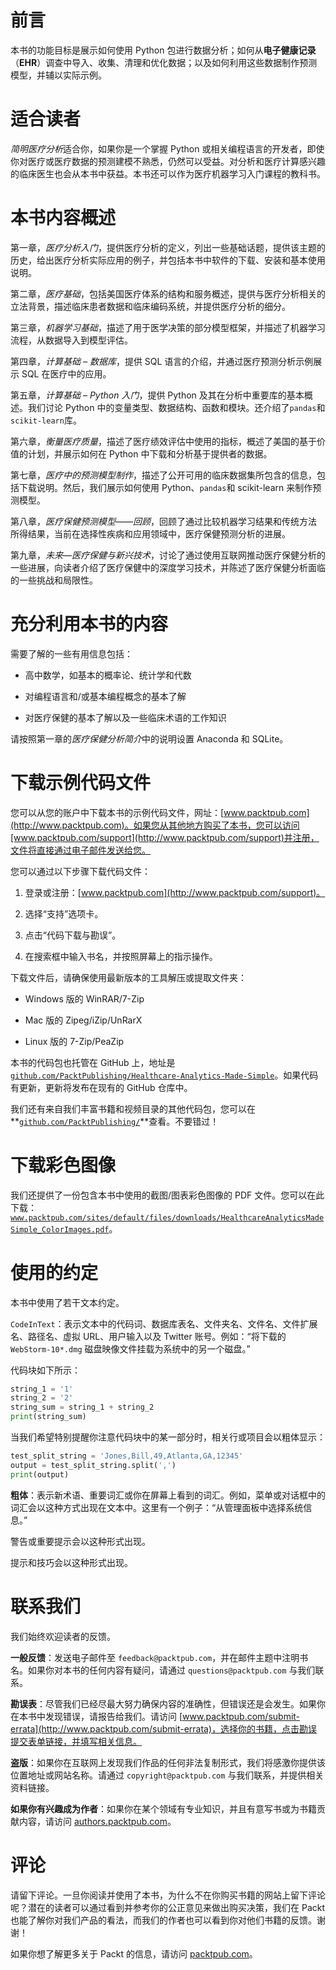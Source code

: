 # 前言

本书的功能目标是展示如何使用 Python 包进行数据分析；如何从**电子健康记录**（**EHR**）调查中导入、收集、清理和优化数据；以及如何利用这些数据制作预测模型，并辅以实际示例。

# 适合读者

*简明医疗分析*适合你，如果你是一个掌握 Python 或相关编程语言的开发者，即使你对医疗或医疗数据的预测建模不熟悉，仍然可以受益。对分析和医疗计算感兴趣的临床医生也会从本书中获益。本书还可以作为医疗机器学习入门课程的教科书。

# 本书内容概述

第一章，*医疗分析入门*，提供医疗分析的定义，列出一些基础话题，提供该主题的历史，给出医疗分析实际应用的例子，并包括本书中软件的下载、安装和基本使用说明。

第二章，*医疗基础*，包括美国医疗体系的结构和服务概述，提供与医疗分析相关的立法背景，描述临床患者数据和临床编码系统，并提供医疗分析的细分。

第三章，*机器学习基础*，描述了用于医学决策的部分模型框架，并描述了机器学习流程，从数据导入到模型评估。

第四章，*计算基础 – 数据库*，提供 SQL 语言的介绍，并通过医疗预测分析示例展示 SQL 在医疗中的应用。

第五章，*计算基础 – Python 入门*，提供 Python 及其在分析中重要库的基本概述。我们讨论 Python 中的变量类型、数据结构、函数和模块。还介绍了`pandas`和`scikit-learn`库。

第六章，*衡量医疗质量*，描述了医疗绩效评估中使用的指标，概述了美国的基于价值的计划，并展示如何在 Python 中下载和分析基于提供者的数据。

第七章，*医疗中的预测模型制作*，描述了公开可用的临床数据集所包含的信息，包括下载说明。然后，我们展示如何使用 Python、`pandas`和 scikit-learn 来制作预测模型。

第八章，*医疗保健预测模型——回顾*，回顾了通过比较机器学习结果和传统方法所得结果，当前在选择性疾病和应用领域中，医疗保健预测分析的进展。

第九章，*未来—医疗保健与新兴技术*，讨论了通过使用互联网推动医疗保健分析的一些进展，向读者介绍了医疗保健中的深度学习技术，并陈述了医疗保健分析面临的一些挑战和局限性。

# 充分利用本书的内容

需要了解的一些有用信息包括：

+   高中数学，如基本的概率论、统计学和代数

+   对编程语言和/或基本编程概念的基本了解

+   对医疗保健的基本了解以及一些临床术语的工作知识

请按照第一章的*医疗保健分析简介*中的说明设置 Anaconda 和 SQLite。

# 下载示例代码文件

您可以从您的账户中下载本书的示例代码文件，网址：[www.packtpub.com](http://www.packtpub.com)。如果您从其他地方购买了本书，您可以访问[www.packtpub.com/support](http://www.packtpub.com/support)并注册，文件将直接通过电子邮件发送给您。

您可以通过以下步骤下载代码文件：

1.  登录或注册：[www.packtpub.com](http://www.packtpub.com/support)。

1.  选择“支持”选项卡。

1.  点击“代码下载与勘误”。

1.  在搜索框中输入书名，并按照屏幕上的指示操作。

下载文件后，请确保使用最新版本的工具解压或提取文件夹：

+   Windows 版的 WinRAR/7-Zip

+   Mac 版的 Zipeg/iZip/UnRarX

+   Linux 版的 7-Zip/PeaZip

本书的代码包也托管在 GitHub 上，地址是[`github.com/PacktPublishing/Healthcare-Analytics-Made-Simple`](https://github.com/PacktPublishing/Healthcare-Analytics-Made-Simple)。如果代码有更新，更新将发布在现有的 GitHub 仓库中。

我们还有来自我们丰富书籍和视频目录的其他代码包，您可以在**[`github.com/PacktPublishing/`](https://github.com/PacktPublishing/)**查看。不要错过！

# 下载彩色图像

我们还提供了一份包含本书中使用的截图/图表彩色图像的 PDF 文件。您可以在此下载：[`www.packtpub.com/sites/default/files/downloads/HealthcareAnalyticsMadeSimple_ColorImages.pdf`](http://www.packtpub.com/sites/default/files/downloads/HealthcareAnalyticsMadeSimple_ColorImages.pdf)。

# 使用的约定

本书中使用了若干文本约定。

`CodeInText`：表示文本中的代码词、数据库表名、文件夹名、文件名、文件扩展名、路径名、虚拟 URL、用户输入以及 Twitter 账号。例如：“将下载的 `WebStorm-10*.dmg` 磁盘映像文件挂载为系统中的另一个磁盘。”

代码块如下所示：

```py
string_1 = '1'
string_2 = '2'
string_sum = string_1 + string_2
print(string_sum)
```

当我们希望特别提醒你注意代码块中的某一部分时，相关行或项目会以粗体显示：

```py
test_split_string = 'Jones,Bill,49,Atlanta,GA,12345'
output = test_split_string.split(',')
print(output)
```

**粗体**：表示新术语、重要词汇或你在屏幕上看到的词汇。例如，菜单或对话框中的词汇会以这种方式出现在文本中。这里有一个例子：“从管理面板中选择系统信息。”

警告或重要提示会以这种形式出现。

提示和技巧会以这种形式出现。

# 联系我们

我们始终欢迎读者的反馈。

**一般反馈**：发送电子邮件至 `feedback@packtpub.com`，并在邮件主题中注明书名。如果你对本书的任何内容有疑问，请通过 `questions@packtpub.com` 与我们联系。

**勘误表**：尽管我们已经尽最大努力确保内容的准确性，但错误还是会发生。如果你在本书中发现错误，请报告给我们。请访问 [www.packtpub.com/submit-errata](http://www.packtpub.com/submit-errata)，选择你的书籍，点击勘误提交表单链接，并填写相关信息。

**盗版**：如果你在互联网上发现我们作品的任何非法复制形式，我们将感激你提供该位置地址或网站名称。请通过 `copyright@packtpub.com` 与我们联系，并提供相关资料链接。

**如果你有兴趣成为作者**：如果你在某个领域有专业知识，并且有意写书或为书籍贡献内容，请访问 [authors.packtpub.com](http://authors.packtpub.com/)。

# 评论

请留下评论。一旦你阅读并使用了本书，为什么不在你购买书籍的网站上留下评论呢？潜在的读者可以通过看到并参考你的公正意见来做出购买决策，我们在 Packt 也能了解你对我们产品的看法，而我们的作者也可以看到你对他们书籍的反馈。谢谢！

如果你想了解更多关于 Packt 的信息，请访问 [packtpub.com](https://www.packtpub.com/)。

